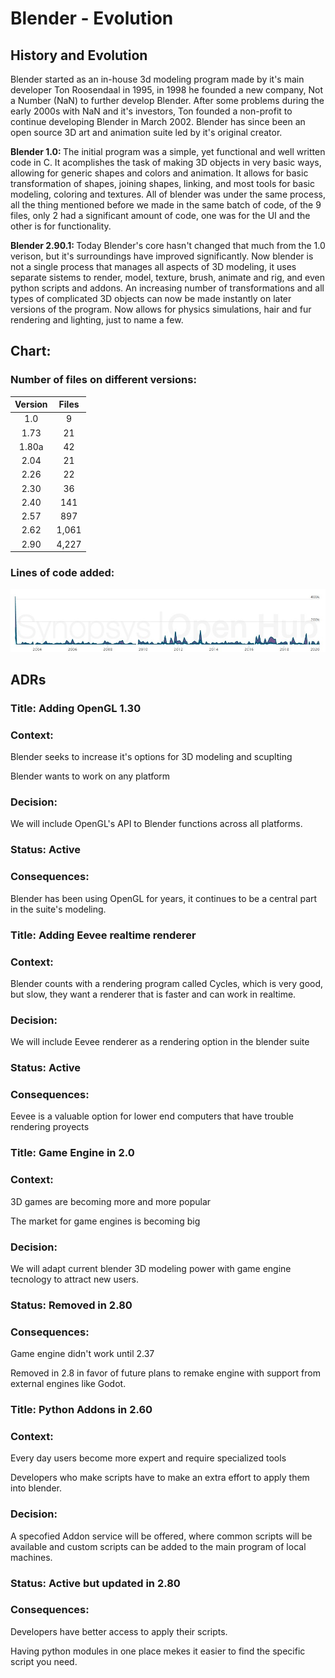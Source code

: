 # Blender - Evolution

## History and Evolution

<p>Blender started as an in-house 3d modeling program made by it's main developer Ton Roosendaal in 1995, in 1998 he founded a new company, Not a Number (NaN) to further develop Blender. After some problems during the early 2000s with NaN and it's investors, Ton founded a non-profit to continue developing Blender in March 2002. Blender has since been an open source 3D art and animation suite led by it's original creator. </p>

<p><strong>Blender 1.0: </strong> The initial program was a simple, yet functional and well written code in C. It acomplishes the task of making 3D objects in very basic ways, allowing for generic shapes and colors and animation. It allows for basic transformation of shapes, joining shapes, linking, and most tools for basic modeling, coloring and textures. All of blender was under the same process, all the thing mentioned before we made in the same batch of code, of the 9 files, only 2 had a significant amount of code, one was for the UI and the other is for functionality. </p>

<p><strong>Blender 2.90.1: </strong>Today Blender's core hasn't changed that much from the 1.0 verison, but it's surroundings have improved significantly. Now blender is not a single process that manages all aspects of 3D modeling, it uses separate sistems to render, model, texture, brush, animate and rig, and even python scripts and addons. An increasing number of transformations and all types of complicated 3D objects can now be made instantly on later versions of the program. Now allows for physics simulations, hair and fur rendering and lighting, just to name a few.</p>

## Chart:

### Number of files on different versions:
| Version | Files |
|:-------:|:-----:|
|   1.0   |   9   |
|   1.73  |   21  |
|  1.80a  |   42  |
|   2.04  |   21  |
|   2.26  |   22  |
|   2.30  |   36  |
|   2.40  |  141  |
|   2.57  |  897  |
|   2.62  | 1,061 |
|   2.90   | 4,227 |

### Lines of code added:

![alt text](assets/lines_of_code.jpg "Lines added")

## ADRs

### Title: Adding OpenGL 1.30

### Context:
<p> Blender seeks to increase it's options for 3D modeling and scuplting </p>
<p> Blender wants to work on any platform </p>

### Decision:
<p> We will include OpenGL's API to Blender functions across all platforms. </p>

### Status: Active

### Consequences:
<p> Blender has been using OpenGL for years, it continues to be a central part in the suite's modeling. </p>



### Title: Adding Eevee realtime renderer

### Context:
<p> Blender counts with a rendering program called Cycles, which is very good, but slow, they want a renderer that is faster and can work in realtime. </p>

### Decision:
<p> We will include Eevee renderer as a rendering option in the blender suite</p>

### Status: Active

### Consequences:
<p> Eevee is a valuable option for lower end computers that have trouble rendering proyects </p>



### Title: Game Engine in 2.0

### Context:
<p> 3D games are becoming more and more popular </p>
<p> The market for game engines is becoming big </p>

### Decision:
<p> We will adapt current blender 3D modeling power with game engine tecnology to attract new users.</p>

### Status: Removed in 2.80

### Consequences:
<p> Game engine didn't work until 2.37 </p>
<p> Removed in 2.8 in favor of future plans to remake engine with support from external engines like Godot.</p>



### Title: Python Addons in 2.60

### Context:
<p> Every day users become more expert and require specialized tools </p>
<p> Developers who make scripts have to make an extra effort to apply them into blender. </p>

### Decision:
<p> A specofied Addon service will be offered, where common scripts will be available and custom scripts can be added to the main program of local machines.</p>

### Status: Active but updated in 2.80

### Consequences:
<p> Developers have better access to apply their scripts. </p>
<p> Having python modules in one place mekes it easier to find the specific script you need.</p>

